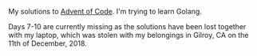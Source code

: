 My solutions to [Advent of Code](https://adventofcode.com/2018). I'm trying to learn Golang.

Days 7-10 are currently missing as the solutions have been lost together with my laptop, which was stolen with my belongings in Gilroy, CA on the 11th of December, 2018.